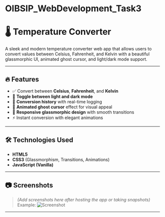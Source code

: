 # OIBSIP_WebDevelopment_Task3
# 🌡️ Temperature Converter

A sleek and modern temperature converter web app that allows users to convert values between Celsius, Fahrenheit, and Kelvin with a beautiful glassmorphic UI, animated ghost cursor, and light/dark mode support.

---

## 🔥 Features

- ✅ Convert between **Celsius**, **Fahrenheit**, and **Kelvin**
- 🌙 **Toggle between light and dark mode**
- 🧠 **Conversion history** with real-time logging
- 👻 **Animated ghost cursor** effect for visual appeal
- 🎨 **Responsive glassmorphic design** with smooth transitions
- ⚡ Instant conversion with elegant animations

---

## 🛠️ Technologies Used

- **HTML5**
- **CSS3** (Glassmorphism, Transitions, Animations)
- **JavaScript (Vanilla)**

---

## 📷 Screenshots

> *(Add screenshots here after hosting the app or taking snapshots)*  
> Example:
> ![Screenshot](images/demo.png)

---

